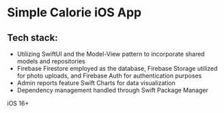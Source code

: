 # Simple Calorie iOS App

## Tech stack:

- Utilizing SwiftUI and the Model-View pattern to incorporate shared models and repositories
- Firebase Firestore employed as the database, Firebase Storage utilized for photo uploads, and Firebase Auth for authentication purposes
- Admin reports feature Swift Charts for data visualization
- Dependency management handled through Swift Package Manager

iOS 16+

